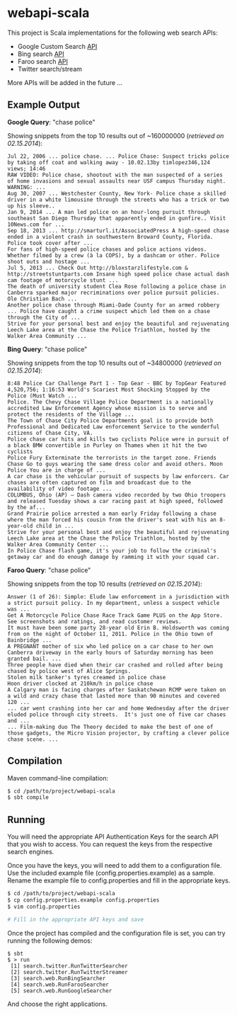 webapi-scala
============

This project is Scala implementations for the following web search APIs:

* Google Custom Search [API](https://developers.google.com/custom-search/)
* Bing search [API](http://go.microsoft.com/fwlink/?LinkID=272626&clcid=0x409)
* Faroo search [API](http://www.faroo.com/hp/api/api.html)
* Twitter search/stream

More APIs will be added in the future ...

## Example Output

**Google Query**: "chase police"

Showing snippets from the top 10 results out of ~160000000 (_retrieved on 02.15.2014_):

```
Jul 22, 2006 ... police chase. ... Police Chase: Suspect tricks police by taking off coat and walking away - 10.02.13by timlopez346,124 views; 14:46
RAW VIDEO: Police chase, shootout with the man suspected of a series of home invasions and sexual assaults near USF campus Thursday night. WARNING: ...
Aug 30, 2007 ... Westchester County, New York- Police chase a skilled driver in a white limousine through the streets who has a trick or two up his sleeve..
Jan 9, 2014 ... A man led police on an hour-long pursuit through southeast San Diego Thursday that apparently ended in gunfire.. Visit 10News.com for ...
Sep 18, 2013 ... http://smarturl.it/AssociatedPress A high-speed chase ended in a violent crash in southwestern Broward County, Florida. Police took cover after ...
For fans of high-speed police chases and police actions videos. Whether filmed by a crew (à la COPS), by a dashcam or other. Police shoot outs and hostage ...
Jul 5, 2013 ... Check Out http://bloxstarzlifestyle.com & http://streetstuntparts.com Insane high speed police chase actual dash cam footage of motorcycle stunt ...
The death of university student Clea Rose following a police chase in Canberra sparked major recriminations over police pursuit policies. Ole Christian Bach ...
Another police chase through Miami-Dade County for an armed robbery ... Police have caught a crime suspect which led them on a chase through the City of ...
Strive for your personal best and enjoy the beautiful and rejuvenating Leech Lake area at the Chase the Police Triathlon, hosted by the Walker Area Community ...

```


**Bing Query**: "chase police"

Showing snippets from the top 10 results out of ~34800000 (_retrieved on 02.15.2014_):

```
8:48 Police Car Challenge Part 1 - Top Gear - BBC by TopGear Featured 4,520,756; 1:16:53 World's Scariest Most Shocking Stopped by the Police (Must Watch ...
Police. The Chevy Chase Village Police Department is a nationally accredited Law Enforcement Agency whose mission is to serve and protect the residents of the Village ...
The Town of Chase City Police Departments goal is to provide both Professional and Dedicated Law enforcement Service to the wonderful citizens of Chase City, VA.
Police chase car hits and kills two cyclists Police were in pursuit of a black BMW convertible in Purley on Thames when it hit the two cyclists
Police Fury Exterminate the terrorists in the target zone. Friends Chase Go to guys wearing the same dress color and avoid others. Moon Police You are in charge of ...
A car chase is the vehicular pursuit of suspects by law enforcers. Car chases are often captured on film and broadcast due to the availability of video footage ...
COLUMBUS, Ohio (AP) — Dash camera video recorded by two Ohio troopers and released Tuesday shows a car racing past at high speed, followed by the af...
Grand Prairie police arrested a man early Friday following a chase where the man forced his cousin from the driver's seat with his an 8-year-old child in ...
Strive for your personal best and enjoy the beautiful and rejuvenating Leech Lake area at the Chase the Police Triathlon, hosted by the Walker Area Community Center ...
In Police Chase flash game, it's your job to follow the criminal's getaway car and do enough damage by ramming it with your squad car.
```


**Faroo Query**: "chase police"

Showing snippets from the top 10 results (_retrieved on 02.15.2014_):

```
Answer (1 of 26): Simple: Elude law enforcement in a jurisdiction with a strict pursuit policy. In my department, unless a suspect vehicle was ...
Get A Motorcycle Police Chase Race Track Game PLUS on the App Store. See screenshots and ratings, and read customer reviews.
It must have been some party 28-year old Erin B. Holdsworth was coming from on the night of October 11, 2011. Police in the Ohio town of Bainbridge ...
A PREGNANT mother of six who led police on a car chase to her own Canberra driveway in the early hours of Saturday morning has been granted bail. ...
Three people have died when their car crashed and rolled after being chased by police west of Alice Springs.
Stolen milk tanker's tyres creamed in police chase
Hoon driver clocked at 210km/h in police chase
A Calgary man is facing charges after Saskatchewan RCMP were taken on a wild and crazy chase that lasted more than 90 minutes and covered 120 ...
... car went crashing into her car and home Wednesday after the driver eluded police through city streets.  It's just one of five car chases and ...
... Film-making duo The Theory decided to make the best of one of those gadgets, the Micro Vision projector, by crafting a clever police chase scene. ...
```


## Compilation

Maven command-line compilation:

```bash
$ cd /path/to/project/webapi-scala
$ sbt compile
```


## Running

You will need the appropriate API Authentication Keys for the search API that you wish
to access. You can request the keys from the respective search engines.

Once you have the keys, you will need to add them to a configuration file.  Use the
included example file (config.properties.example) as a sample.  Rename the example
file to config.properties and fill in the appropriate keys.

```bash
$ cd /path/to/project/webapi-scala
$ cp config.properties.example config.properties
$ vim config.properties

# Fill in the appropriate API keys and save

```

Once the project has compiled and the configuration file is set, you can try running
the following demos:

```
$ sbt
$ > run
 [1] search.twitter.RunTwitterSearcher
 [2] search.twitter.RunTwitterStreamer
 [3] search.web.RunBingSearcher
 [4] search.web.RunFarooSearcher
 [5] search.web.RunGoogleSearcher
```
And choose the right applications.
